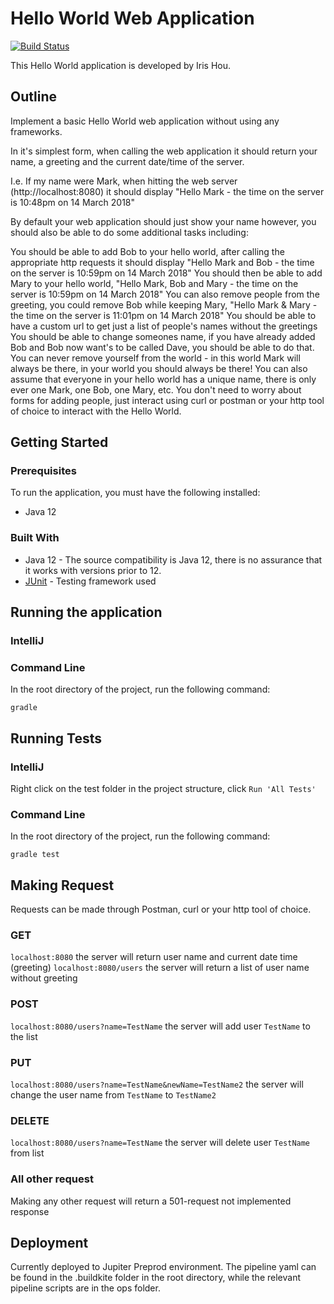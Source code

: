 # Hello World Web Application
[![Build Status](https://badge.buildkite.com/af0b7cd26de4130b01475f90bb8129710804c1084d0eab7811.svg)](https://buildkite.com/myob/iris-hello-world)

This Hello World application is developed by Iris Hou.

## Outline
Implement a basic Hello World web application without using any frameworks.

In it's simplest form, when calling the web application it should return your name, a greeting and the current date/time of the server.

I.e. If my name were Mark, when hitting the web server (http://localhost:8080) it should display "Hello Mark - the time on the server is 10:48pm on 14 March 2018"

By default your web application should just show your name however, you should also be able to do some additional tasks including:

You should be able to add Bob to your hello world, after calling the appropriate http requests it should display "Hello Mark and Bob - the time on the server is 10:59pm on 14 March 2018"
You should then be able to add Mary to your hello world, "Hello Mark, Bob and Mary - the time on the server is 10:59pm on 14 March 2018"
You can also remove people from the greeting, you could remove Bob while keeping Mary, "Hello Mark & Mary - the time on the server is 11:01pm on 14 March 2018"
You should be able to have a custom url to get just a list of people's names without the greetings
You should be able to change someones name, if you have already added Bob and Bob now want's to be called Dave, you should be able to do that.
You can never remove yourself from the world - in this world Mark will always be there, in your world you should always be there!
You can also assume that everyone in your hello world has a unique name, there is only ever one Mark, one Bob, one Mary, etc.
You don't need to worry about forms for adding people, just interact using curl or postman or your http tool of choice to interact with the Hello World.

## Getting Started

### Prerequisites
To run the application, you must have the following installed:
* Java 12

### Built With
* Java 12 - The source compatibility is Java 12, there is no assurance that it works with versions prior to 12.
* [JUnit](https://junit.org/junit4/) - Testing framework used

## Running the application

### IntelliJ

### Command Line
In the root directory of the project, run the following command:
```
gradle 
```

## Running Tests

### IntelliJ
Right click on the test folder in the project structure, click `Run 'All Tests'`

### Command Line
In the root directory of the project, run the following command:
```
gradle test
```

## Making Request
Requests can be made through Postman, curl or your http tool of choice.

### GET
`localhost:8080` the server will return user name and current date time (greeting)
`localhost:8080/users` the server will return a list of user name without greeting

### POST
`localhost:8080/users?name=TestName` the server will add user `TestName` to the list

### PUT
`localhost:8080/users?name=TestName&newName=TestName2` the server will change the user name from `TestName` to `TestName2`

### DELETE
`localhost:8080/users?name=TestName` the server will delete user `TestName` from list

### All other request
Making any other request will return a 501-request not implemented response

## Deployment
Currently deployed to Jupiter Preprod environment. The pipeline yaml can be found in the .buildkite folder in the root directory, while the relevant pipeline scripts are in the ops folder. 

